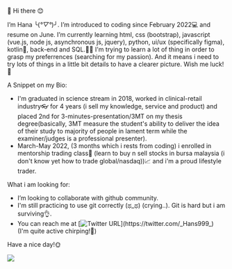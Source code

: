 👋 Hi there 😊

I’m Hana ╰(*°▽°*)╯. I’m introduced to coding since February 2022💻 and resume on June. I’m currently learning html, css (bootstrap), javascript (vue.js, node js, asynchronous js, jquery), python, ui/ux (specifically figma), kotlin📱, back-end and SQL.👩‍💻  I'm trying to learn a lot of thing in order to grasp my preferrences (searching for my passion). And it means i need to try lots of things in a little bit details to have a clearer picture. Wish me luck!🥷

A Snippet on my Bio: 
- I'm graduated in science stream in 2018, worked in clinical-retail industry👓 for 4 years (i sell my knowledge, service and product) and placed 2nd for 3-minutes-presentation/3MT on my thesis degree(basically, 3MT measure the student's ability to deliver the idea of their study to majority of people in lament term while the examiner/judges is a professional presenter). 
- March-May 2022, (3 months which i rests from coding) i enrolled in mentorship trading class🚀 (learn to buy n sell stocks in bursa malaysia (i don't know yet how to trade global/nasdaq))📈 and i'm a proud lifestyle trader.


What i am looking for:
- I’m looking to collaborate with github community. 
- I'm still practicing to use git correctly (ಥ_ಥ) (crying..). Git is hard but i am surviving👌. 
- You can reach me at [![Twitter URL](https://img.shields.io/twitter/url/https/twitter.com/_Hans999_.svg?style=social&label=Follow%20%40_Hans999_)](https://twitter.com/_Hans999_)  
(I'm quite active chirping!🙈)


Have a nice day!🌞

<!---
Hanss4869/Hanss4869 is a ✨ special ✨ repository because its `README.md` (this file) appears on your GitHub profile.
You can click the Preview link to take a look at your changes.
--->
![](https://komarev.com/ghpvc/?username=Hans4869)
